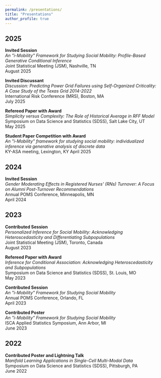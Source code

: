```yaml
---
permalink: /presentations/
title: "Presentations"
author_profile: true
---
```


## 2025

**Invited Session**  
*An "i-Mobility" Framework for Studying Social Mobility: Profile-Based Generative Conditional Inference*  
Joint Statistical Meeting (JSM), Nashville, TN  
August 2025 

**Invited Discussant**  
*Discussion: Predicting Power Grid Failures using Self-Organized Criticality: A Case Study of the Texas Grid 2014-2022*  
International Risk Conference (MRS), Boston, MA  
July 2025

**Refereed Paper with Award**  
*Simplicity versus Complexity: The Role of Historical Average in RFF Model*  
Symposium on Data Science and Statistics (SDSS), Salt Lake City, UT  
May 2025

**Student Paper Competition with Award**  
*An "i-Mobility" framework for studying social mobility: individualized inference via generative analysis of discrete data*  
KY-ASA meeting, Lexington, KY 
April 2025

## 2024

**Invited Session**  
*Gender Moderating Effects in Registered Nurses' (RNs) Turnover: A Focus on Alumni Post-Turnover Recommendations*  
Annual POMS Conference, Minneapolis, MN  
April 2024

## 2023

**Contributed Session**  
*Personalized Inference for Social Mobility: Acknowledging Heteroscedasticity and Differentiating Subpopulations*  
Joint Statistical Meeting (JSM), Toronto, Canada  
August 2023

**Refereed Paper with Award**  
*Inference for Conditional Association: Acknowledging Heteroscedasticity and Subpopulations*  
Symposium on Data Science and Statistics (SDSS), St. Louis, MO  
May 2023

**Contributed Session**  
*An "i-Mobility" Framework for Studying Social Mobility*  
Annual POMS Conference, Orlando, FL  
April 2023

**Contributed Poster**  
*An "i-Mobility" Framework for Studying Social Mobility*  
ISCA Applied Statistics Symposium, Ann Arbor, MI  
June 2023

## 2022

**Contributed Poster and Lightning Talk**  
*Manifold Learning Applications in Single-Cell Multi-Modal Data*  
Symposium on Data Science and Statistics (SDSS), Pittsburgh, PA  
June 2022
